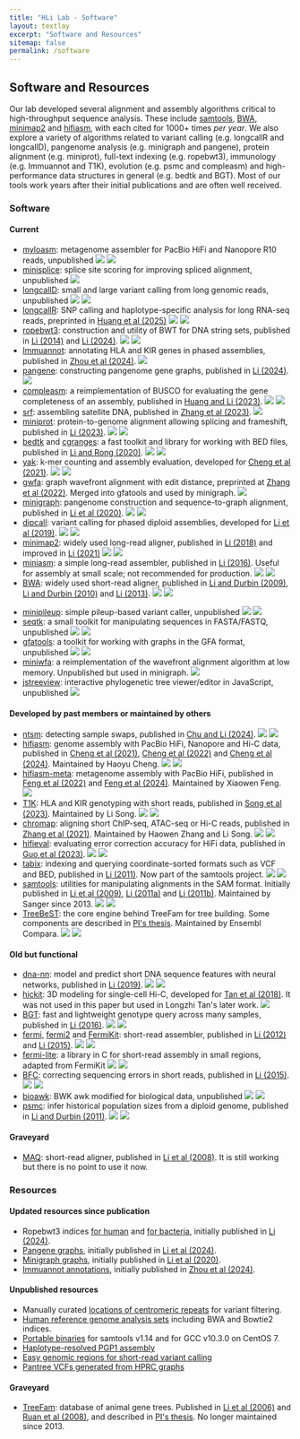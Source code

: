 ```yaml
---
title: "HLi Lab - Software"
layout: textlay
excerpt: "Software and Resources"
sitemap: false
permalink: /software
---
```


## Software and Resources

Our lab developed several alignment and assembly algorithms critical to high-throughput sequence analysis.
These include [samtools][sw-samtools], [BWA][sw-bwa], [minimap2][sw-minimap2] and [hifiasm][sw-hifiasm],
with each cited for 1000+ times *per year*.
We also explore a variety of algorithms related to
variant calling (e.g. longcallR and longcallD),
pangenome analysis (e.g. minigraph and pangene),
protein alignment (e.g. miniprot),
full-text indexing (e.g. ropebwt3),
immunology (e.g. Immuannot and T1K),
evolution (e.g. psmc and compleasm)
and high-performance data structures in general (e.g. bedtk and BGT).
Most of our tools work years after their initial publications and are often well received.

### Software

#### Current

* [myloasm][sw-myloasm]: metagenome assembler for PacBio HiFi and Nanopore R10 reads, unpublished
  <img style="margin: 0px" src="https://img.shields.io/github/stars/bluenote-1577/myloasm"/>
  <a href="https://bioconda.github.io/recipes/myloasm/README.html"><img style="margin: 0px" src="https://img.shields.io/conda/dn/bioconda/myloasm.svg?style=flag&label=Bioconda"/></a>
* [minisplice][sw-minisplice]: splice site scoring for improving spliced alignment, unpublished
  <img style="margin: 0px" src="https://img.shields.io/github/stars/lh3/minisplice"/>
* [longcallD][sw-longcallD]: small and large variant calling from long genomic reads, unpublished
  <img style="margin: 0px" src="https://img.shields.io/github/stars/yangao07/longcallD"/>
  <a href="https://bioconda.github.io/recipes/longcallD/README.html"><img style="margin: 0px" src="https://img.shields.io/conda/dn/bioconda/longcallD.svg?style=flag&label=Bioconda"/></a>
* [longcallR][sw-longcallR]: SNP calling and haplotype-specific analysis for long RNA-seq reads, preprinted in [Huang et al (2025)][pub-longcallR]
  <img style="margin: 0px" src="https://img.shields.io/github/stars/huangnengCSU/longcallR"/>
  <a href="https://bioconda.github.io/recipes/longcallR/README.html"><img style="margin: 0px" src="https://img.shields.io/conda/dn/bioconda/longcallR.svg?style=flag&label=Bioconda"/></a>
* [ropebwt3][sw-rb3]: construction and utility of BWT for DNA string sets, published in [Li (2014)][pub-rb2] and [Li (2024)][pub-rb3].
  <img style="margin: 0px" src="https://img.shields.io/github/stars/lh3/ropebwt3"/>
  <a href="https://bioconda.github.io/recipes/ropebwt3/README.html"><img style="margin: 0px" src="https://img.shields.io/conda/dn/bioconda/ropebwt3.svg?style=flag&label=Bioconda"/></a>
* [Immuannot][sw-immuannot]: annotating HLA and KIR genes in phased assemblies, published in [Zhou et al (2024)][pub-immuannot].
  <img style="margin: 0px" src="https://img.shields.io/github/stars/YingZhou001/Immuannot"/>
* [pangene][sw-pangene]: constructing pangenome gene graphs, published in [Li (2024)][pub-pangene].
  <img style="margin: 0px" src="https://img.shields.io/github/stars/lh3/pangene"/>
* [compleasm][sw-minibusco]: a reimplementation of BUSCO for evaluating the gene completeness of an assembly, published in [Huang and Li (2023)][pub-minibusco].
  <img style="margin: 0px" src="https://img.shields.io/github/stars/huangnengCSU/compleasm"/>
  <a href="https://bioconda.github.io/recipes/compleasm/README.html"><img style="margin: 0px" src="https://img.shields.io/conda/dn/bioconda/compleasm.svg?style=flag&label=Bioconda"/></a>
* [srf][sw-srf]: assembling satellite DNA, published in [Zhang et al (2023)][pub-srf].
  <img style="margin: 0px" src="https://img.shields.io/github/stars/lh3/srf"/>
* [miniprot][sw-miniprot]: protein-to-genome alignment allowing splicing and frameshift, published in [Li (2023)][pub-miniprot].
  <img style="margin: 0px" src="https://img.shields.io/github/stars/lh3/miniprot"/>
  <a href="https://bioconda.github.io/recipes/miniprot/README.html"><img style="margin: 0px" src="https://img.shields.io/conda/dn/bioconda/miniprot.svg?style=flag&label=Bioconda"/></a>
* [bedtk][sw-bedtk] and [cgranges][sw-cgr]: a fast toolkit and library for working with BED files, published in [Li and Rong (2020)][pub-bedtk].
  <img style="margin: 0px" src="https://img.shields.io/github/stars/lh3/bedtk"/>
  <a href="https://bioconda.github.io/recipes/bedtk/README.html"><img style="margin: 0px" src="https://img.shields.io/conda/dn/bioconda/bedtk.svg?style=flag&label=Bioconda"/></a>
* [yak][sw-yak]: k-mer counting and assembly evaluation, developed for [Cheng et al (2021)][pub-ha1].
  <img style="margin: 0px" src="https://img.shields.io/github/stars/lh3/yak"/>
  <a href="https://bioconda.github.io/recipes/yak/README.html"><img style="margin: 0px" src="https://img.shields.io/conda/dn/bioconda/yak.svg?style=flag&label=Bioconda"/></a>
* [gwfa][sw-gwfa]: graph wavefront alignment with edit distance, preprinted at [Zhang et al (2022)][pub-gwfa].
  Merged into gfatools and used by minigraph.
  <img style="margin: 0px" src="https://img.shields.io/github/stars/lh3/gwfa"/>
* [minigraph][sw-mg]: pangenome construction and sequence-to-graph alignment, published in [Li et al (2020)][pub-minigraph].
  <img style="margin: 0px" src="https://img.shields.io/github/stars/lh3/minigraph"/>
  <a href="https://bioconda.github.io/recipes/minigraph/README.html"><img style="margin: 0px" src="https://img.shields.io/conda/dn/bioconda/minigraph.svg?style=flag&label=Bioconda"/></a>
* [dipcall][sw-dipcall]: variant calling for phased diploid assemblies, developed for [Li et al (2019)][pub-dipcall].
  <img style="margin: 0px" src="https://img.shields.io/github/stars/lh3/dipcall"/>
  <a href="https://bioconda.github.io/recipes/dipcall/README.html"><img style="margin: 0px" src="https://img.shields.io/conda/dn/bioconda/dipcall.svg?style=flag&label=Bioconda"/></a>
* [minimap2][sw-minimap2]: widely used long-read aligner, published in [Li (2018)][pub-minimap2a] and improved in [Li (2021)][pub-minimap2b]
  <img style="margin: 0px" src="https://img.shields.io/github/stars/lh3/minimap2"/>
  <a href="https://bioconda.github.io/recipes/minimap2/README.html"><img style="margin: 0px" src="https://img.shields.io/conda/dn/bioconda/minimap2.svg?style=flag&label=Bioconda"/></a>
* [miniasm][sw-miniasm]: a simple long-read assembler, published in [Li (2016)][pub-miniasm].
  Useful for assembly at small scale; not recommended for production.
  <img style="margin: 0px" src="https://img.shields.io/github/stars/lh3/miniasm"/>
  <a href="https://bioconda.github.io/recipes/miniasm/README.html"><img style="margin: 0px" src="https://img.shields.io/conda/dn/bioconda/miniasm.svg?style=flag&label=Bioconda"/></a>
* [BWA][sw-bwa]: widely used short-read aligner,
  published in [Li and Durbin (2009)][pub-bwa1], [Li and Durbin (2010)][pub-bwa2] and [Li (2013)][pub-bwa3].
  <img style="margin: 0px" src="https://img.shields.io/github/stars/lh3/bwa"/>
  <a href="https://bioconda.github.io/recipes/bwa/README.html"><img style="margin: 0px" src="https://img.shields.io/conda/dn/bioconda/bwa.svg?style=flag&label=Bioconda"/></a>

[sw-minisplice]: https://github.com/lh3/minisplice
[sw-myloasm]: https://github.com/bluenote-1577/myloasm
[sw-longcallD]: https://github.com/yangao07/longcallD
[sw-longcallR]: https://github.com/huangnengCSU/longcallR
[pub-longcallR]: https://www.biorxiv.org/content/10.1101/2025.05.26.656191v1
[sw-cgr]: https://github.com/lh3/cgranges
[pub-miniasm]: https://pubmed.ncbi.nlm.nih.gov/27153593/
[sw-miniasm]: https://github.com/lh3/miniasm
[pub-bedtk]: https://pubmed.ncbi.nlm.nih.gov/32966548/
[sw-bedtk]: https://github.com/lh3/bedtk
[sw-yak]: https://github.com/lh3/yak
[pub-dipcall]: https://pubmed.ncbi.nlm.nih.gov/30013044/
[sw-dipcall]: https://github.com/lh3/dipcall
[sw-minimap2]: https://github.com/lh3/minimap2
[pub-minimap2a]: https://pubmed.ncbi.nlm.nih.gov/29750242/
[pub-minimap2b]: https://pubmed.ncbi.nlm.nih.gov/34623391/
[sw-bwa]: https://github.com/lh3/bwa
[sw-miniprot]: https://github.com/lh3/miniprot
[pub-miniprot]: https://pubmed.ncbi.nlm.nih.gov/36648328/
[pub-bwa1]: https://pubmed.ncbi.nlm.nih.gov/19451168/
[pub-bwa2]: https://pubmed.ncbi.nlm.nih.gov/20080505/
[pub-bwa3]: https://arxiv.org/abs/1303.3997
[pub-minibusco]: https://pubmed.ncbi.nlm.nih.gov/37758247/
[sw-minibusco]: https://github.com/huangnengCSU/compleasm
[pub-rb3]: https://pubmed.ncbi.nlm.nih.gov/39607778/
[sw-rb3]: https://github.com/lh3/ropebwt3
[sw-immuannot]: https://github.com/YingZhou001/Immuannot
[pub-immuannot]: https://pubmed.ncbi.nlm.nih.gov/38839374/
[sw-srf]: https://github.com/lh3/srf
[sw-mg]: https://github.com/lh3/minigraph
[pub-srf]: https://pubmed.ncbi.nlm.nih.gov/37918962/
[pub-rb2]: https://pubmed.ncbi.nlm.nih.gov/25107872/
[pub-gwfa]: https://arxiv.org/abs/2206.13574
[sw-gwfa]: https://github.com/lh3/gwfa

* [minipileup][sw-miniplp]: simple pileup-based variant caller, unpublished
  <img style="margin: 0px" src="https://img.shields.io/github/stars/lh3/minipileup"/>
  <a href="https://bioconda.github.io/recipes/minipileup/README.html"><img style="margin: 0px" src="https://img.shields.io/conda/dn/bioconda/minipileup.svg?style=flag&label=Bioconda"/></a>
* [seqtk][sw-seqtk]: a small toolkit for manipulating sequences in FASTA/FASTQ, unpublished
  <img style="margin: 0px" src="https://img.shields.io/github/stars/lh3/seqtk"/>
  <a href="https://bioconda.github.io/recipes/seqtk/README.html"><img style="margin: 0px" src="https://img.shields.io/conda/dn/bioconda/seqtk.svg?style=flag&label=Bioconda"/></a>
* [gfatools][sw-gfatools]: a toolkit for working with graphs in the GFA format, unpublished
  <img style="margin: 0px" src="https://img.shields.io/github/stars/lh3/gfatools"/>
  <a href="https://bioconda.github.io/recipes/gfatools/README.html"><img style="margin: 0px" src="https://img.shields.io/conda/dn/bioconda/gfatools.svg?style=flag&label=Bioconda"/></a>
* [miniwfa][sw-miniwfa]: a reimplementation of the wavefront alignment algorithm at low memory. Unpublished but used in minigraph.
  <img style="margin: 0px" src="https://img.shields.io/github/stars/lh3/miniwfa"/>
* [jstreeview][sw-jstv]: interactive phylogenetic tree viewer/editor in JavaScript, unpublished
  <img style="margin: 0px" src="https://img.shields.io/github/stars/lh3/jstreeview"/>

[sw-jstv]: https://github.com/lh3/jstreeview
[sw-miniplp]: https://github.com/lh3/minipileup
[sw-miniwfa]: https://github.com/lh3/miniwfa
[sw-gfatools]: https://github.com/lh3/gfatools
[sw-seqtk]: https://github.com/lh3/seqtk

#### Developed by past members or maintained by others

* [ntsm][sw-ntsm]: detecting sample swaps, published in [Chu and Li (2024)][pub-ntsm].
  <img style="margin: 0px" src="https://img.shields.io/github/stars/JustinChu/ntsm"/>
  <a href="https://bioconda.github.io/recipes/ntsm/README.html"><img style="margin: 0px" src="https://img.shields.io/conda/dn/bioconda/ntsm.svg?style=flag&label=Bioconda"/></a>
* [hifiasm][sw-hifiasm]: genome assembly with PacBio HiFi, Nanopore and Hi-C data,
  published in [Cheng et al (2021)][pub-ha1], [Cheng et al (2022)][pub-ha2] and [Cheng et al (2024)][pub-ha3].
  Maintained by Haoyu Cheng.
  <img style="margin: 0px" src="https://img.shields.io/github/stars/chhylp123/hifiasm"/>
  <a href="https://bioconda.github.io/recipes/hifiasm/README.html"><img style="margin: 0px" src="https://img.shields.io/conda/dn/bioconda/hifiasm.svg?style=flag&label=Bioconda"/></a>
* [hifiasm-meta][sw-hameta]: metagenome assembly with PacBio HiFi,
  published in [Feng et al (2022)][pub-hm1] and [Feng et al (2024)][pub-hm2].
  Maintained by Xiaowen Feng.
  <img style="margin: 0px" src="https://img.shields.io/github/stars/xfengnefx/hifiasm-meta"/>
* [T1K][sw-t1k]: HLA and KIR genotyping with short reads, published in [Song et al (2023)][pub-t1k].
  Maintained by Li Song.
  <img style="margin: 0px" src="https://img.shields.io/github/stars/mourisl/T1K"/>
  <a href="https://bioconda.github.io/recipes/t1k/README.html"><img style="margin: 0px" src="https://img.shields.io/conda/dn/bioconda/t1k.svg?style=flag&label=Bioconda"/></a>
* [chromap][sw-chromap]: aligning short ChIP-seq, ATAC-seq or Hi-C reads, published in [Zhang et al (2021)][pub-chromap].
  Maintained by Haowen Zhang and Li Song.
  <img style="margin: 0px" src="https://img.shields.io/github/stars/haowenz/chromap"/>
  <a href="https://bioconda.github.io/recipes/chromap/README.html"><img style="margin: 0px" src="https://img.shields.io/conda/dn/bioconda/chromap.svg?style=flag&label=Bioconda"/></a>
* [hifieval][sw-hifieval]: evaluating error correction accuracy for HiFi data, published in [Guo et al (2023)][pub-hifieval].
  <img style="margin: 0px" src="https://img.shields.io/github/stars/magspho/hifieval"/>
  <a href="https://bioconda.github.io/recipes/hifieval/README.html"><img style="margin: 0px" src="https://img.shields.io/conda/dn/bioconda/hifieval.svg?style=flag&label=Bioconda"/></a>
* [tabix][sw-tabix]: indexing and querying coordinate-sorted formats such as VCF and BED,
  published in [Li (2011)][pub-tabix].
  Now part of the samtools project.
  <img style="margin: 0px" src="https://img.shields.io/github/stars/samtools/tabix"/>
  <a href="https://bioconda.github.io/recipes/tabix/README.html"><img style="margin: 0px" src="https://img.shields.io/conda/dn/bioconda/tabix.svg?style=flag&label=Bioconda"/></a>
* [samtools][sw-samtools]: utilities for manipulating alignments in the SAM format.
  Initially published in [Li et al (2009)][pub-samtools1], [Li (2011a)][pub-samtools2] and [Li (2011b)][pub-samtools3].
  Maintained by Sanger since 2013.
  <img style="margin: 0px" src="https://img.shields.io/github/stars/samtools/samtools"/>
  <a href="https://bioconda.github.io/recipes/samtools/README.html"><img style="margin: 0px" src="https://img.shields.io/conda/dn/bioconda/samtools.svg?style=flag&label=Bioconda"/></a>
* [TreeBeST][sw-treebest]: the core engine behind TreeFam for tree building.
  Some components are described in [PI's thesis][pub-thesis].
  Maintained by Ensembl Compara.
  <img style="margin: 0px" src="https://img.shields.io/github/stars/Ensembl/treebest"/>
  <a href="https://bioconda.github.io/recipes/treebest/README.html"><img style="margin: 0px" src="https://img.shields.io/conda/dn/bioconda/treebest.svg?style=flag&label=Bioconda"/></a>

[pub-hifieval]: https://pubmed.ncbi.nlm.nih.gov/37851384/
[sw-hifieval]: https://github.com/magspho/hifieval
[pub-ntsm]: https://pubmed.ncbi.nlm.nih.gov/38832466/
[sw-ntsm]: https://github.com/JustinChu/ntsm
[sw-chromap]: https://github.com/haowenz/chromap
[pub-chromap]: https://pubmed.ncbi.nlm.nih.gov/34772935/
[pub-t1k]: https://pubmed.ncbi.nlm.nih.gov/37169596/
[sw-t1k]: https://github.com/mourisl/T1K
[sw-samtools]: https://github.com/samtools/samtools
[sw-tabix]: https://github.com/samtools/tabix
[pub-tabix]: https://pubmed.ncbi.nlm.nih.gov/21208982/
[pub-samtools1]: https://pubmed.ncbi.nlm.nih.gov/19505943/
[pub-samtools2]: https://pubmed.ncbi.nlm.nih.gov/21320865/
[pub-samtools3]: https://pubmed.ncbi.nlm.nih.gov/21903627/
[sw-hifiasm]: https://github.com/chhylp123/hifiasm
[sw-hameta]: https://github.com/xfengnefx/hifiasm-meta
[pub-ha1]: https://pubmed.ncbi.nlm.nih.gov/33526886/
[pub-ha2]: https://pubmed.ncbi.nlm.nih.gov/35332338/
[pub-ha3]: https://pubmed.ncbi.nlm.nih.gov/38730258/
[pub-hm1]: https://pubmed.ncbi.nlm.nih.gov/35534630/
[pub-hm2]: https://pubmed.ncbi.nlm.nih.gov/38605401/

#### Old but functional

* [dna-nn][sw-dna-nn]: model and predict short DNA sequence features with neural networks, published in [Li (2019)][pub-dna-nn].
  <img style="margin: 0px" src="https://img.shields.io/github/stars/lh3/dna-nn"/>
  <a href="https://bioconda.github.io/recipes/dna-nn/README.html"><img style="margin: 0px" src="https://img.shields.io/conda/dn/bioconda/dna-nn.svg?style=flag&label=Bioconda"/></a>
* [hickit][sw-hickit]: 3D modeling for single-cell Hi-C, developed for [Tan et al (2018)][pub-hickit].
  It was not used in this paper but used in Longzhi Tan's later work.
  <img style="margin: 0px" src="https://img.shields.io/github/stars/lh3/hickit"/>
* [BGT][sw-bgt]: fast and lightweight genotype query across many samples, published in [Li (2016)][pub-bgt].
  <img style="margin: 0px" src="https://img.shields.io/github/stars/lh3/bgt"/>
  <a href="https://bioconda.github.io/recipes/bgt/README.html"><img style="margin: 0px" src="https://img.shields.io/conda/dn/bioconda/bgt.svg?style=flag&label=Bioconda"/></a>
* [fermi][sw-fermi], [fermi2][sw-fermi2] and [FermiKit][sw-fermikit]: short-read assembler,
  published in [Li (2012)][pub-fm1] and [Li (2015)][pub-fm2].
  <img style="margin: 0px" src="https://img.shields.io/github/stars/lh3/fermi"/>
  <a href="https://bioconda.github.io/recipes/fermi/README.html"><img style="margin: 0px" src="https://img.shields.io/conda/dn/bioconda/fermi.svg?style=flag&label=Bioconda"/></a>
* [fermi-lite][sw-fmlite]: a library in C for short-read assembly in small regions, adapted from FermiKit
  <img style="margin: 0px" src="https://img.shields.io/github/stars/lh3/fermi-lite"/>
  <a href="https://bioconda.github.io/recipes/fermi-lite/README.html"><img style="margin: 0px" src="https://img.shields.io/conda/dn/bioconda/fermi-lite.svg?style=flag&label=Bioconda"/></a>
* [BFC][sw-bfc]: correcting sequencing errors in short reads, published in [Li (2015)][pub-bfc].
  <img style="margin: 0px" src="https://img.shields.io/github/stars/lh3/bfc"/>
  <a href="https://bioconda.github.io/recipes/bfc/README.html"><img style="margin: 0px" src="https://img.shields.io/conda/dn/bioconda/bfc.svg?style=flag&label=Bioconda"/></a>
* [bioawk][sw-bioawk]: BWK awk modified for biological data, unpublished
  <img style="margin: 0px" src="https://img.shields.io/github/stars/lh3/bioawk"/>
  <a href="https://bioconda.github.io/recipes/bioawk/README.html"><img style="margin: 0px" src="https://img.shields.io/conda/dn/bioconda/bioawk.svg?style=flag&label=Bioconda"/></a>
* [psmc][sw-psmc]: infer historical population sizes from a diploid genome, published in [Li and Durbin (2011)][pub-psmc].
  <img style="margin: 0px" src="https://img.shields.io/github/stars/lh3/psmc"/>
  <a href="https://bioconda.github.io/recipes/psmc/README.html"><img style="margin: 0px" src="https://img.shields.io/conda/dn/bioconda/psmc.svg?style=flag&label=Bioconda"/></a>

[pub-dna-nn]: https://pubmed.ncbi.nlm.nih.gov/30989183/
[sw-dna-nn]: https://github.com/lh3/dna-nn
[pub-hickit]: https://pubmed.ncbi.nlm.nih.gov/30166492/
[sw-hickit]: https://github.com/lh3/hickit
[pub-bgt]: https://pubmed.ncbi.nlm.nih.gov/26500154/
[sw-bgt]: https://github.com/lh3/bgt
[sw-fmlite]: https://github.com/lh3/fermi-lite
[sw-bfc]: https://github.com/lh3/bfc
[pub-bfc]: https://pubmed.ncbi.nlm.nih.gov/25953801/
[pub-fm1]: https://pubmed.ncbi.nlm.nih.gov/22569178/
[pub-fm2]: https://pubmed.ncbi.nlm.nih.gov/26220959/
[sw-fermi]: https://github.com/lh3/fermi
[sw-fermi2]: https://github.com/lh3/fermi2
[sw-fermikit]: https://github.com/lh3/fermikit
[sw-bioawk]: https://github.com/lh3/bioawk
[sw-psmc]: https://github.com/lh3/psmc
[pub-psmc]: https://pubmed.ncbi.nlm.nih.gov/21753753/

#### Graveyard

* [MAQ][sw-maq]: short-read aligner, published in [Li et al (2008)][pub-maq].
  It is still working but there is no point to use it now.

[sw-maq]: https://maq.sourceforge.net
[pub-maq]: https://pubmed.ncbi.nlm.nih.gov/18714091/

### Resources

#### Updated resources since publication

* Ropebwt3 indices [for human][res-rb3-human] and [for bacteria][res-rb3-bac],
  initially published in [Li (2024)][pub-rb3].
* [Pangene graphs][res-pangene], initially published in [Li et al (2024)][pub-pangene].
* [Minigraph graphs][res-minigraph], initially published in [Li et al (2020)][pub-minigraph].
* [Immuannot annotations][res-immuannot], initially published in [Zhou et al (2024)][pub-immuannot].

#### Unpublished resources

* Manually curated [locations of centromeric repeats][res-cenloc] for variant filtering.
* [Human reference genome analysis sets][res-hg-idx] including BWA and Bowtie2 indices.
* [Portable binaries][res-portable-bin] for samtools v1.14 and for GCC v10.3.0 on CentOS 7.
* [Haplotype-resolved PGP1 assembly][res-pgp1]
* [Easy genomic regions for short-read variant calling][res-easy]
* [Pantree VCFs generated from HPRC graphs][res-pantree]

#### Graveyard

* [TreeFam][web-treefam]: database of animal gene trees.
  Published in [Li et al (2006)][pub-treefam1] and [Ruan et al (2008)][pub-treefam2],
  and described in [PI's thesis][pub-thesis].
  No longer maintained since 2013.

[res-immuannot]: https://zenodo.org/records/8372991
[res-easy]: https://zenodo.org/records/14903542
[res-pgp1]: https://zenodo.org/records/5150756
[res-rb3-human]: https://doi.org/10.5281/zenodo.13948741
[res-rb3-bac]: https://doi.org/10.5281/zenodo.11533210
[res-pangene]: https://doi.org/10.5281/zenodo.8118576
[pub-pangene]: https://pubmed.ncbi.nlm.nih.gov/39041615/
[sw-pangene]: https://github.com/lh3/pangene
[res-minigraph]: https://doi.org/10.5281/zenodo.6286521
[pub-minigraph]: https://pubmed.ncbi.nlm.nih.gov/33066802/
[res-cenloc]: https://doi.org/10.5281/zenodo.10903864
[res-hg-idx]: https://doi.org/10.5281/zenodo.8045373
[res-portable-bin]: https://doi.org/10.5281/zenodo.5731012
[web-treefam]: http://www.treefam.org
[pub-treefam1]: https://pubmed.ncbi.nlm.nih.gov/16381935/
[pub-treefam2]: https://pubmed.ncbi.nlm.nih.gov/18056084/
[pub-thesis]: https://github.com/lh3/thesis
[sw-treebest]: https://github.com/Ensembl/treebest
[res-pantree]: https://zenodo.org/records/15374896
